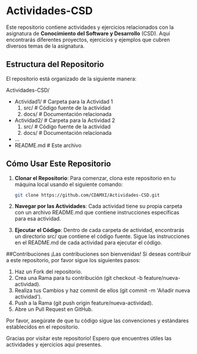 # Actividades-CSD

Este repositorio contiene actividades y ejercicios relacionados con la asignatura de **Conocimiento del Software y Desarrollo** (CSD). Aquí encontrarás diferentes proyectos, ejercicios y ejemplos que cubren diversos temas de la asignatura.

## Estructura del Repositorio

El repositorio está organizado de la siguiente manera:

Actividades-CSD/
- Actividad1/ # Carpeta para la Actividad 1
    1. src/ # Código fuente de la actividad
    2. docs/ # Documentación relacionada
- Actividad2/ # Carpeta para la Actividad 2
    1. src/ # Código fuente de la actividad
    2. docs/ # Documentación relacionada
-  ...
- README.md # Este archivo


## Cómo Usar Este Repositorio

1. **Clonar el Repositorio**: Para comenzar, clona este repositorio en tu máquina local usando el siguiente comando:

   ```bash
   git clone https://github.com/CDAMXI/Actividades-CSD.git

2. **Navegar por las Actividades**: Cada actividad tiene su propia carpeta con un archivo README.md que contiene instrucciones específicas para esa actividad.
  
3. **Ejecutar el Código**: Dentro de cada carpeta de actividad, encontrarás un directorio src/ que contiene el código fuente. Sigue las instrucciones en el README.md de cada actividad para ejecutar el código.

##Contribuciones
¡Las contribuciones son bienvenidas! Si deseas contribuir a este repositorio, por favor sigue los siguientes pasos:

  1. Haz un Fork del repositorio.
  2. Crea una Rama para tu contribución (git checkout -b feature/nueva-actividad).
  3. Realiza tus Cambios y haz commit de ellos (git commit -m 'Añadir nueva actividad').
  4. Push a la Rama (git push origin feature/nueva-actividad).
  5. Abre un Pull Request en GitHub.

Por favor, asegúrate de que tu código sigue las convenciones y estándares establecidos en el repositorio.

Gracias por visitar este repositorio! Espero que encuentres útiles las actividades y ejercicios aquí presentes.
